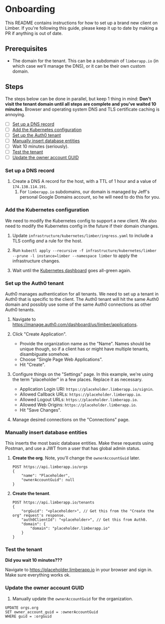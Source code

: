 # Onboarding

This README contains instructions for how to set up a brand new client on Limber.
If you're following this guide, please keep it up to date by making a PR if anything is out of date.

## Prerequisites

- The domain for the tenant.
    This can be a subdomain of `limberapp.io` (in which case we'll manage the DNS),
    or it can be their own custom domain.

## Steps

The steps below can be done in parallel, but keep 1 thing in mind:
**Don't visit the tenant domain until all steps are complete and you've waited 10 minutes.**
Browser and operating system DNS and TLS certificate caching is annoying. 

- [ ] [Set up a DNS record](#set-up-a-dns-record)
- [ ] [Add the Kubernetes configuration](#add-the-kubernetes-configuration)
- [ ] [Set up the Auth0 tenant](#set-up-the-auth0-tenant)
- [ ] [Manually insert database entities](#manually-insert-database-entities)
- [ ] Wait 10 minutes (seriously).
- [ ] [Test the tenant](#test-the-tenant)
- [ ] [Update the owner account GUID](#update-the-owner-account-guid)

### Set up a DNS record

1. Create a DNS A record for the host, with a TTL of 1 hour and a value of `174.138.114.191`.
    1. For `limberapp.io` subdomains, our domain is managed by Jeff's personal Google Domains account,
        so he will need to do this for you.

### Add the Kubernetes configuration

We need to modify the Kubernetes config to support a new client.
We also need to modify the Kubernetes config in the future if their domain changes.

1. Update `infrastructure/kubernetes/limber/ingress.yaml` to include a TLS config _and_ a rule for the host.

2. Run `kubectl apply --recursive -f infrastructure/kubernetes/limber --prune -l instance=limber --namespace limber`
    to apply the infrastructure changes.

3. Wait until the
    [Kubernetes dashboard](https://cloud.digitalocean.com/kubernetes/clusters/f008d8aa-d8da-4ccd-8266-e0808029709b/db/c5c479b0-a8ed-4704-9791-c41ad6470f87/#/overview?namespace=_all)
    goes all-green again.

### Set up the Auth0 tenant

Auth0 manages authentication for all tenants.
We need to set up a tenant in Auth0 that is specific to the client.
The Auth0 tenant will hit the same Auth0 domain and possibly use some of the same Auth0 connections
as other Auth0 tenants.

1. Navigate to https://manage.auth0.com/dashboard/us/limber/applications.

2. Click "Create Application".
    - Provide the organization name as the "Name".
        Names should be unique though, so if a client has or might have multiple tenants, disambiguate somehow.
    - Choose "Single Page Web Applications".
    - Hit "Create".

3. Configure things on the "Settings" page. In this example, we're using the term "placeholder" in a few places. Replace
    it as necessary.
    - Application Login URI: `https://placeholder.limberapp.io/signin`.
    - Allowed Callback URLs: `https://placeholder.limberapp.io`.
    - Allowed Logout URLs: `https://placeholder.limberapp.io`.
    - Allowed Web Origins: `https://placeholder.limberapp.io`.
    - Hit "Save Changes".

4. Manage desired connections on the "Connections" page.

### Manually insert database entities

This inserts the most basic database entities.
Make these requests using Postman, and use a JWT from a user that has global admin status.

1. **Create the org**. Note, you'll change the `ownerAccountGuid` later.
    ```
    POST https://api.limberapp.io/orgs
    {
        "name": "Placeholder",
        "ownerAccountGuid": null
    }
    ```

1. **Create the tenant**.
    ```
    POST https://api.limberapp.io/tenants
    {
    	"orgGuid": "<placeholder>", // Get this from the "Create the org" request's response.
    	"auth0ClientId": "<placeholder>", // Get this from Auth0.
    	"domain": {
    		"domain": "placeholder.limberapp.io"
    	}
    }

### Test the tenant

**Did you wait 10 minutes???**

Navigate to https://placeholder.limberapp.io in your browser and sign in.
Make sure everything works ok.

### Update the owner account GUID

1. Manually update the `ownerAccountGuid` for the organization.
```postgresql
UPDATE orgs.org
SET owner_account_guid = :ownerAccountGuid
WHERE guid = :orgGuid
```
